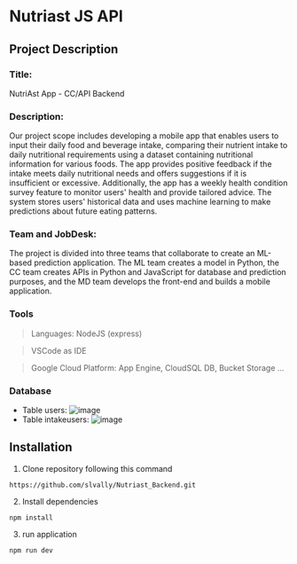 # Nutriast JS API

## Project Description
### Title:
NutriAst App - CC/API Backend
### Description:
Our project scope includes developing a mobile app that enables users to input their daily food and beverage intake, comparing their nutrient intake to daily nutritional requirements using a dataset containing nutritional information for various foods. The app provides positive feedback if the intake meets daily nutritional needs and offers suggestions if it is insufficient or excessive. Additionally, the app has a weekly health condition survey feature to monitor users' health and provide tailored advice. The system stores users' historical data and uses machine learning to make predictions about future eating patterns.
### Team and JobDesk:
The project is divided into three teams that collaborate to create an ML-based prediction application. The ML team creates a model in Python, the CC team creates APIs in Python and JavaScript for database and prediction purposes, and the MD team develops the front-end and builds a mobile application.
### Tools
> Languages: NodeJS (express)

> VSCode as IDE

> Google Cloud Platform: App Engine, CloudSQL DB, Bucket Storage
...
### Database
- Table users:
![image](https://github.com/slvally/Nutriast_Backend/assets/133903731/e7ee1f27-678c-463e-88e8-c382e60b2082)
- Table intakeusers:
![image](https://github.com/slvally/Nutriast_Backend/assets/133903731/5d371ad9-9400-40a1-a6d7-c9dfd642f530)

## Installation
1. Clone repository following this command
```
https://github.com/slvally/Nutriast_Backend.git
```
2. Install dependencies
```
npm install
```
3. run application 
```
npm run dev
```

